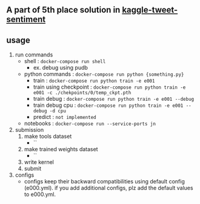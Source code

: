 ## A part of 5th place solution in [kaggle-tweet-sentiment](https://www.kaggle.com/c/tweet-sentiment-extraction/leaderboard)

## usage
 1. run commands
     - shell           : `docker-compose run shell`
         - ex. debug using pudb
     - python commands : `docker-compose run python {something.py}`
         - train       : `docker-compose run python train -e e001`
         - train using checkpoint : `docker-compose run python train -e e001 -c ./chekpoints/0/temp_ckpt.pth`
         - train debug : `docker-compose run python train -e e001 --debug`
         - train debug cpu : `docker-compose run python train -e e001 --debug -d cpu`
         - predict     : `not implemented`
     - notebooks       : `docker-compose run --service-ports jn`
 1. submission
     1. make tools dataset
         - ``
     1. make trained weights dataset
         - ``
     1. write kernel
     1. submit
 1. configs
     - configs keep their backward compatibilities using default config (e000.yml). if you add additional configs, plz add the default values to e000.yml.
